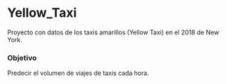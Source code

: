 # Yellow_Taxi
Proyecto con datos de los taxis amarillos (Yellow Taxi) en el 2018 de New York.

### Objetivo
Predecir el volumen de viajes de taxis cada hora.
